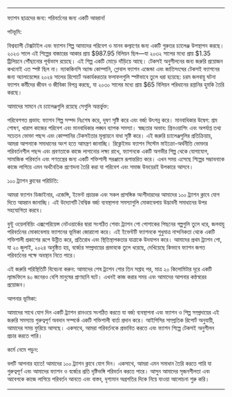 ---

ফ্যাশন ছাত্রদের জন্য: পরিবর্তনের জন্য একটি আহ্বান!

পটভূমি:

বিশ্বব্যাপী টেক্সটাইল এবং ফ্যাশন শিল্প আমাদের পরিবেশ ও মানব কল্যাণের জন্য একটি গুরুতর চ্যালেঞ্জ উপস্থাপন করছে। ২০২৩ সালে এই শিল্পের বাজারের আকার প্রায় $987.95 বিলিয়ন ছিল—যা ২০৩২ সালের মধ্যে প্রায় $1.35 ট্রিলিয়নে পৌঁছানোর পূর্বাভাস রয়েছে। এই শিল্প একটি মোড়ে দাঁড়িয়ে আছে। টেকসই অনুশীলনের জন্য জরুরি প্রয়োজন কখনোই এত স্পষ্ট ছিল না। ম্যাককিনসি অ্যান্ড কোম্পানি, গ্লোবাল ফ্যাশন এজেন্ডা এবং জাতিসংঘের টেকসই ফ্যাশনের জন্য অ্যালায়েন্সের ২০২৪ সালের রিপোর্টে অকার্যকরতার ফলাফলগুলি স্পষ্টভাবে তুলে ধরা হয়েছে: চরম জলবায়ু ঘটনা ফ্যাশন কর্মীদের জীবন ও জীবিকা বিপন্ন করছে, যা ২০৩০ সালের মধ্যে প্রায় $65 বিলিয়ন পরিধানের রপ্তানির হুমকি তৈরি করছে।

আমাদের সামনে যে চ্যালেঞ্জগুলি রয়েছে সেগুলি অন্তর্ভুক্ত:

পরিবেশগত প্রভাব: ফ্যাশন শিল্প সম্পদ নিঃশেষ করে, দূষণ সৃষ্টি করে এবং বর্জ্য উৎপন্ন করে।
মানবাধিকার উদ্বেগ: শ্রম শোষণ, খারাপ কাজের পরিবেশ এবং মানবাধিকার লঙ্ঘন ব্যাপক সমস্যা।
স্বচ্ছতার অভাব: গ্রিনওয়াশিং এবং অপর্যাপ্ত তথ্য সচেতন ভোক্তা পছন্দ এবং কোম্পানির টেকসইতার মূল্যায়নে বাধা সৃষ্টি করে।
এই জরুরি চ্যালেঞ্জগুলির প্রতিক্রিয়ায়, আমরা আপনাকে সমাধানের অংশ হতে আমন্ত্রণ জানাচ্ছি। রিক্লেইমড ফ্যাশন সিস্টেম মাইক্রো-অর্থনীতি ভোক্তার পরিবর্তনশীল পছন্দ এবং প্রবণতাকে কাজে লাগানোর লক্ষ্য রাখে, ফ্যাশনকে একটি অগভীর শিল্প থেকে যোগাযোগ, সামাজিক পরিবর্তন এবং গণতন্ত্রের জন্য একটি শক্তিশালী সরঞ্জামে রূপান্তরিত করে। এখন সময় এসেছে শিল্পের সম্ভাবনাকে কাজে লাগিয়ে এমন অর্থনৈতিক প্রণোদনা তৈরি করা যা পরিবেশ এবং সমাজ উভয়েরই উপকারে আসবে।

১০০ ট্র্যাশন ক্লাবের পরিচিতি:

আমরা ফ্যাশন ডিজাইনার, এজেন্সি, ইভেন্ট প্রচারক এবং সকল প্রাসঙ্গিক অংশীদারদের আমাদের ১০০ ট্র্যাশন ক্লাবে যোগ দিতে আহ্বান জানাচ্ছি। এই উদ্যোগটি বৈশ্বিক বর্জ্য ব্যবস্থাপনা সমস্যাগুলি মোকাবেলায় উদ্ভাবনী সমাধানের উপর সহযোগিতা করবে।

বুন্টু ওয়েলবিয়িং এক্সপেরিয়েন্স নেটওয়ার্কের দ্বারা সংগঠিত শেবাং ট্র্যাশন শো পোশাকের পিছনের গল্পগুলি তুলে ধরে, জলবায়ু পরিবর্তনের মোকাবেলায় ফ্যাশনের ভূমিকা জোরালো করে। এই ইভেন্টটি ফ্যাশনকে শুধুমাত্র নান্দনিকতা থেকে একটি শক্তিশালী প্রকাশের রূপে উন্নীত করে, প্রতিরোধ এবং স্থিতিস্থাপকতার যাত্রাকে উদযাপন করে। আমাদের প্রথম ট্র্যাশন শো, যা ২০ জুলাই, ২০২৪ অনুষ্ঠিত হয়, বর্জ্যের সম্প্রদায়ের প্রভাবকে তুলে ধরেছে, দেখিয়েছে কিভাবে ফ্যাশন জগত পরিবর্তনের পক্ষে অবস্থান নিতে পারে।

এই জরুরি পরিস্থিতিটি বিবেচনা করুন: আমাদের শেষ ট্র্যাশন শোর তিন সপ্তাহ পর, মাত্র ২০ কিলোমিটার দূরে একটি ল্যান্ডফিলে ৪০ জনেরও বেশি মানুষের প্রাণহানি ঘটে। এখনই কাজ করার সময় এবং আমাদের আপনার কণ্ঠস্বরের প্রয়োজন।

আপনার ভূমিকা:

আমাদের সাথে যোগ দিন একটি ট্র্যাশন রানওয়ে সংগঠিত করতে যা বর্জ্য ব্যবস্থাপনা এবং ফ্যাশন ও শিল্প সম্প্রদায়ের এই জরুরি সমস্যায় গুরুত্বপূর্ণ অবদান সম্পর্কে একটি শক্তিশালী বার্তা প্রদান করে। আইপিসির সাম্প্রতিক রিপোর্ট অনুযায়ী, আমাদের সময় ফুরিয়ে আসছে। একসাথে, আমরা পরিবর্তনকে প্রভাবিত করতে এবং ফ্যাশন শিল্পে টেকসই অনুশীলন প্রচার করতে পারি।

কর্মে নেমে পড়ুন:

বলটি আপনার হাতে! আমাদের ১০০ ট্র্যাশন ক্লাবে যোগ দিন। একসাথে, আমরা এমন সমাধান তৈরি করতে পারি যা গুরুত্বপূর্ণ এবং আমাদের ফ্যাশন ও বর্জ্যের প্রতি দৃষ্টিভঙ্গি পরিবর্তন করতে পারে। আসুন আমাদের সৃজনশীলতা এবং আবেগকে কাজে লাগিয়ে পরিবর্তন আনতে এবং বাস্তব, দৃশ্যমান অগ্রগতির দিকে নিয়ে যাওয়া আলোচনা শুরু করি।

---